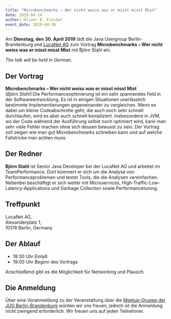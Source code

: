 ```yaml
---
title: "Microbenchmarks – Wer nicht weiss was er misst misst Mist"
date: 2019-04-14
author: Oliver B. Fischer
event_date: 2019-04-30
---
```


Am **Dienstag, den 30. April 2019** lädt die Java Usergroup Berlin-Brandenburg und [LucaNet AG](https://www.lucanet.com/de/) zum Vortrag **Microbenchmarks – Wer nicht weiss was er misst misst Mist** mit Björn Stahl ein.

_The talk will be held in German._
<!--more-->
## Der Vortrag

**Microbenchmarks – Wer nicht weiss was er misst misst Mist**  
(_Björn Stahl_):Die Performanceoptimierung ist ein sehr spannendes Feld in der Softwareentwicklung. Es ist in einigen Situationen unerlässlich bestimmte Implementierungen gegeneinander zu vergleichen. Wenn es dabei um kleine Codeabschnitte geht, die auch noch sehr schnell durchlaufen, wird es aber auch schnell kompliziert. Insbesondere in JVM, wo der Code während der Ausführung selbst noch optimiert wird, kann man sehr viele Fehler machen ohne sich dessen bewusst zu sein. Der Vortrag soll zeigen wie man gut Microbenchmarks schreiben kann und auf welche Fallstricke man achten muss.

## Der Redner

**Björn Stahl** ist Senior Java Developer bei der LucaNet AG und arbeitet im TeamPerformance. Dort kümmert er sich um die Analyse von Performanceproblemen und testet Tools, die die Analysen vereinfachen. Nebenbei beschäftigt er sich weiter mit Microservices, High-Traffic-Low-Latency-Applications und Garbage Collection sowie Performancetuning.

## Treffpunkt

LucaNet AG,  
Alexanderplatz 1,  
10178 Berlin, Germany

## Der Ablauf

- 18:30 Uhr Einlaß
- 19:00 Uhr Beginn des Vortrags

Anschließend gibt es die Möglichkeit für Networking und Plausch.

## Die Anmeldung

Über eine Voranmeldung zu der Veranstaltung über die [Meetup-Gruppe der JUG Berlin-Brandenburg](http://meetup.com/jug-bb/) würden wir uns freuen, jedoch ist die Anmeldung nicht zwingend erforderlich. Wir freuen uns auf jeden Teilnehmer.





